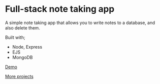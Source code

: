 # Full-stack note taking app

A simple note taking app that allows you to write notes to a database, and also delete them.

Built with;
- Node, Express
- EJS
- MongoDB

[Demo](https://oph8m.csb.app/)

[More projects](https://devtones.me/)
